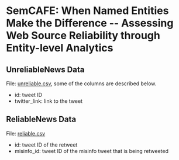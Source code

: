 # SemCAFE: When Named Entities Make the Difference -- Assessing Web Source Reliability through Entity-level Analytics

## UnreliableNews Data

File: [unreliable.csv](https://github.com/Gautamshahi/SemCAFE_anonymized/tree/main/unreliable.csv), some of the columns are described below.

- id: tweet ID
- twitter_link: link to the tweet

## ReliableNews Data

File: [reliable.csv](https://github.com/Gautamshahi/SemCAFE_anonymized/tree/main/reliable.csv)

- id: tweet ID of the retweet
- misinfo_id: tweet ID of the misinfo tweet that is being retweeted
